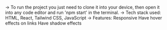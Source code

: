 ->  To run the project you just need to clone it into your device, then open it into any code editor and run 'npm start' in the terminal.
->  Tech stack used: HTML, React, Tailwind CSS, JavaScript
->  Features: Responsive
              Have hover effects on links 
              Have shadow effects
